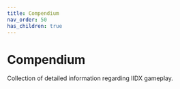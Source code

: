 ```yaml
---
title: Compendium
nav_order: 50
has_children: true
---
```


# Compendium

Collection of detailed information regarding IIDX gameplay.
